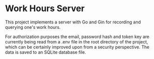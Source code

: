 # Work Hours Server

This project implements a server with Go and Gin for recording and querying one's work hours.

For authorization purposes the email, password hash and token key are currently being read from a .env file in the root directory of the project, which can be certainly improved upon from a security perspective. The data is saved to an SQLite database file.
